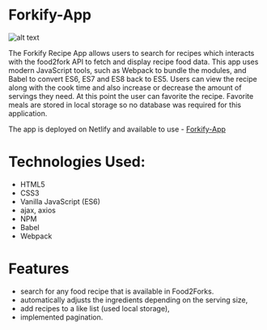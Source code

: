 # Forkify-App

![alt text](https://res.cloudinary.com/web-dev-app/image/upload/v1619072539/Screenshot_521_jaauwq.png)

The Forkify Recipe App allows users to search for recipes which interacts with the food2fork API to fetch and display recipe food data. This app uses modern JavaScript tools, such as Webpack to bundle the modules, and Babel to convert ES6, ES7 and ES8 back to ES5. Users can view the recipe along with the cook time and also increase or decrease the amount of servings they need. At this point the user can favorite the recipe. Favorite meals are stored in local storage so no database was required for this application.

The app is deployed on Netlify and available to use -
[Forkify-App](https://forkify-akhilesh.netlify.app/)

# Technologies Used:

- HTML5
- CSS3
- Vanilla JavaScript (ES6)
- ajax, axios
- NPM
- Babel
- Webpack

# Features

- search for any food recipe that is available in Food2Forks.
- automatically adjusts the ingredients depending on the serving size,
- add recipes to a like list (used local storage),
- implemented pagination.
